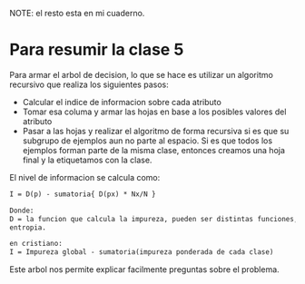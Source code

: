 NOTE:
el resto esta en mi cuaderno.

# Para resumir la clase 5

Para armar el arbol de decision, lo que se hace es utilizar un algoritmo recursivo que realiza
los siguientes pasos:

- Calcular el indice de informacion sobre cada atributo
- Tomar esa columa y armar las hojas en base a los posibles valores del atributo
- Pasar a las hojas y realizar el algoritmo de forma recursiva si es que su subgrupo de
  ejemplos aun no parte al espacio.
  Si es que todos los ejemplos forman parte de la misma clase, entonces creamos una hoja final
  y la etiquetamos con la clase.

El nivel de informacion se calcula como:
```txt 
I = D(p) - sumatoria{ D(px) * Nx/N }

Donde:
D = la funcion que calcula la impureza, pueden ser distintas funciones, pero una de ellas es la
entropia.

en cristiano:
I = Impureza global - sumatoria(impureza ponderada de cada clase)
```

Este arbol nos permite explicar facilmente preguntas sobre el problema.
